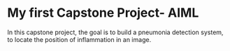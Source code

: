 # My first Capstone Project- AIML

In this capstone project, the goal is to build a pneumonia detection system, to locate the position of inflammation in an image.  